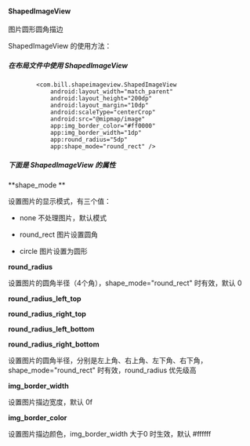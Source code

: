 #### ShapedImageView
图片圆形圆角描边

ShapedImageView 的使用方法：

##### 在布局文件中使用 ShapedImageView

```
        <com.bill.shapeimageview.ShapedImageView
            android:layout_width="match_parent"
            android:layout_height="200dp"
            android:layout_margin="10dp"
            android:scaleType="centerCrop"
            android:src="@mipmap/image"
            app:img_border_color="#ff0000"
            app:img_border_width="1dp"
            app:round_radius="5dp"
            app:shape_mode="round_rect" />
```

##### 下面是 ShapedImageView 的属性

**shape_mode **

设置图片的显示模式，有三个值：

- none 不处理图片，默认模式

- round_rect 图片设置圆角

- circle 图片设置为圆形

  

**round_radius**

设置图片的圆角半径（4个角），shape_mode="round_rect" 时有效，默认 0



**round_radius_left_top**

**round_radius_right_top**

**round_radius_left_bottom**

**round_radius_right_bottom**

设置图片的圆角半径，分别是左上角、右上角、左下角、右下角，shape_mode="round_rect" 时有效，round_radius 优先级高



**img_border_width**

设置图片描边宽度，默认 0f



**img_border_color**

设置图片描边颜色，img_border_width 大于0 时生效，默认 #ffffff
